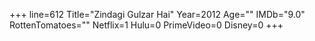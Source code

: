+++
line=612
Title="Zindagi Gulzar Hai"
Year=2012
Age=""
IMDb="9.0"
RottenTomatoes=""
Netflix=1
Hulu=0
PrimeVideo=0
Disney=0
+++

